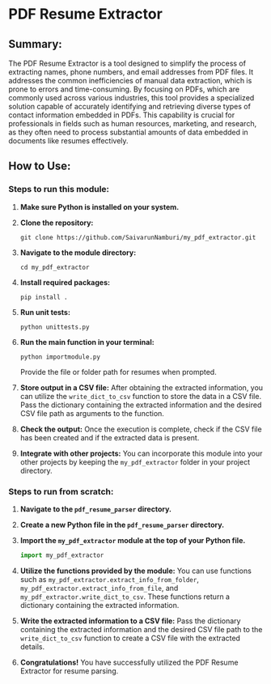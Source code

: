 # PDF Resume Extractor

## Summary:

The PDF Resume Extractor is a tool designed to simplify the process of extracting names, phone numbers, and email addresses from PDF files. It addresses the common inefficiencies of manual data extraction, which is prone to errors and time-consuming. By focusing on PDFs, which are commonly used across various industries, this tool provides a specialized solution capable of accurately identifying and retrieving diverse types of contact information embedded in PDFs. This capability is crucial for professionals in fields such as human resources, marketing, and research, as they often need to process substantial amounts of data embedded in documents like resumes effectively.

## How to Use:

### Steps to run this module:

1. **Make sure Python is installed on your system.**

2. **Clone the repository:**
   ```
   git clone https://github.com/SaivarunNamburi/my_pdf_extractor.git
   ```

3. **Navigate to the module directory:**
   ```
   cd my_pdf_extractor
   ```

4. **Install required packages:**
   ```
   pip install .
   ```

5. **Run unit tests:**
   ```
   python unittests.py
   ```

6. **Run the main function in your terminal:**
   ```
   python importmodule.py
   ```
   Provide the file or folder path for resumes when prompted.

7. **Store output in a CSV file:**
   After obtaining the extracted information, you can utilize the `write_dict_to_csv` function to store the data in a CSV file. Pass the dictionary containing the extracted information and the desired CSV file path as arguments to the function.

8. **Check the output:**
   Once the execution is complete, check if the CSV file has been created and if the extracted data is present.

9. **Integrate with other projects:**
   You can incorporate this module into your other projects by keeping the `my_pdf_extractor` folder in your project directory.

### Steps to run from scratch:

1. **Navigate to the `pdf_resume_parser` directory.**

2. **Create a new Python file in the `pdf_resume_parser` directory.**

3. **Import the `my_pdf_extractor` module at the top of your Python file.**
   ```python
   import my_pdf_extractor
   ```

4. **Utilize the functions provided by the module:**
   You can use functions such as `my_pdf_extractor.extract_info_from_folder`, `my_pdf_extractor.extract_info_from_file`, and `my_pdf_extractor.write_dict_to_csv`. These functions return a dictionary containing the extracted information.

5. **Write the extracted information to a CSV file:**
   Pass the dictionary containing the extracted information and the desired CSV file path to the `write_dict_to_csv` function to create a CSV file with the extracted details.

6. **Congratulations!**
   You have successfully utilized the PDF Resume Extractor for resume parsing.


